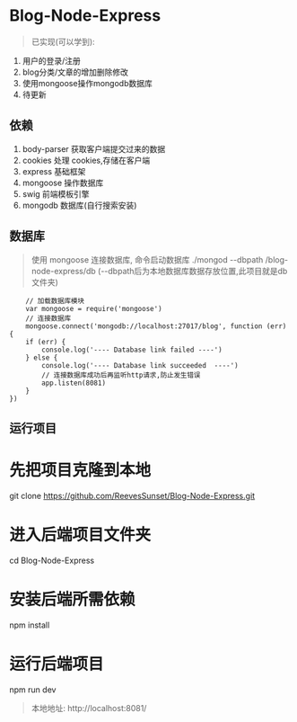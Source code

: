 # Blog-Node-Express

> 已实现(可以学到):    
1.  用户的登录/注册
2.  blog分类/文章的增加删除修改
3.  使用mongoose操作mongodb数据库
4.  待更新

## 依赖

1.  body-parser 获取客户端提交过来的数据
2.  cookies 处理 cookies,存储在客户端
3.  express 基础框架
4.  mongoose 操作数据库
5.  swig 前端模板引擎
6.  mongodb 数据库(自行搜索安装)

## 数据库

> 使用 mongoose 连接数据库, 命令启动数据库 ./mongod --dbpath /blog-node-express/db (--dbpath后为本地数据库数据存放位置,此项目就是db文件夹)

```
    // 加载数据库模块
    var mongoose = require('mongoose')
    // 连接数据库
    mongoose.connect('mongodb://localhost:27017/blog', function (err) {
    if (err) {
        console.log('---- Database link failed ----')
    } else {
        console.log('---- Database link succeeded  ----')
        // 连接数据库成功后再监听http请求,防止发生错误
        app.listen(8081)
    }
})
```

## 运行项目

# 先把项目克隆到本地

git clone https://github.com/ReevesSunset/Blog-Node-Express.git

# 进入后端项目文件夹

cd Blog-Node-Express

# 安装后端所需依赖

npm install

# 运行后端项目

npm run dev

> 本地地址: http://localhost:8081/
